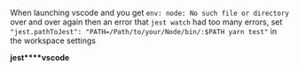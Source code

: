 When launching vscode and you get `env: node: No such file or directory` over and over again then an error that `jest watch` had too many errors, set `"jest.pathToJest": "PATH=/Path/to/your/Node/bin/:$PATH yarn test"` in the workspace settings

**jest****vscode**